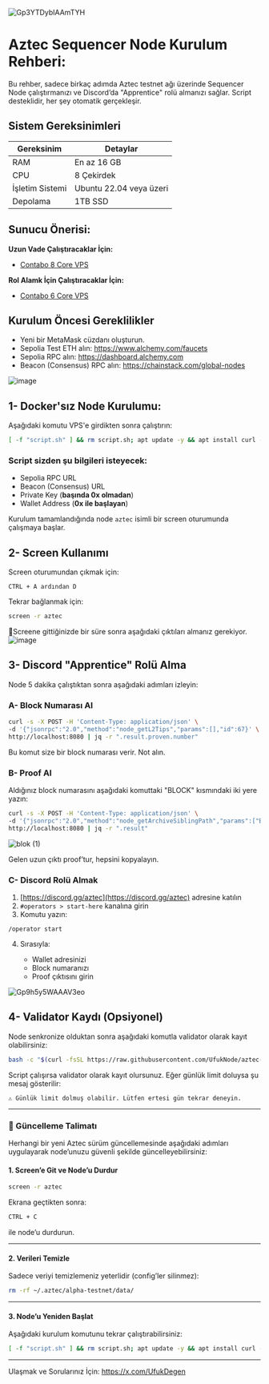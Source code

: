 ![Gp3YTDybIAAmTYH](https://github.com/user-attachments/assets/cdbcbc64-6901-41f3-85ac-f9e59b91b6e3)

# Aztec Sequencer Node Kurulum Rehberi:

Bu rehber, sadece birkaç adımda Aztec testnet ağı üzerinde Sequencer Node çalıştırmanızı ve Discord’da "Apprentice" rolü almanızı sağlar. Script desteklidir, her şey otomatik gerçekleşir.

## Sistem Gereksinimleri

| Gereksinim           | Detaylar                                |
|----------------------|------------------------------------------|
| RAM                  | En az 16 GB                              |
| CPU                  | 8 Çekirdek                               |
| İşletim Sistemi      | Ubuntu 22.04 veya üzeri                 |
| Depolama             | 1TB SSD                                |

## Sunucu Önerisi:

**Uzun Vade Çalıştıracaklar İçin:**
- [Contabo 8 Core VPS](https://contabo.com/en/vps/cloud-vps-8c/?image=ubuntu.332&qty=1&contract=12&storage-type=vps-8-cores-400-gb-ssd)

**Rol Alamk İçin Çalıştıracaklar İçin:**
- [Contabo 6 Core VPS](https://contabo.com/en/vps/cloud-vps-6c/?image=ubuntu.332&qty=1&contract=12&storage-type=vps-6-cores-200-gb-ssd)

## Kurulum Öncesi Gereklilikler

- Yeni bir MetaMask cüzdanı oluşturun.
- Sepolia Test ETH alın: https://www.alchemy.com/faucets
- Sepolia RPC alın: https://dashboard.alchemy.com
- Beacon (Consensus) RPC alın: https://chainstack.com/global-nodes

![image](https://github.com/user-attachments/assets/d4910a1b-d47c-4252-ae15-5dbcbaa15396)

## 1- Docker'sız Node Kurulumu:

Aşağıdaki komutu VPS'e girdikten sonra çalıştırın:

```bash
[ -f "script.sh" ] && rm script.sh; apt update -y && apt install curl -y && curl -sSL -o script.sh https://raw.githubusercontent.com/UfukNode/aztec-sequencer-node/refs/heads/main/script.sh && chmod +x script.sh && ./script.sh
````

### Script sizden şu bilgileri isteyecek:

* Sepolia RPC URL
* Beacon (Consensus) URL
* Private Key (**başında 0x olmadan**)
* Wallet Address (**0x ile başlayan**)

Kurulum tamamlandığında node `aztec` isimli bir screen oturumunda çalışmaya başlar.

## 2- Screen Kullanımı

Screen oturumundan çıkmak için:

```
CTRL + A ardından D
```

Tekrar bağlanmak için:

```bash
screen -r aztec
```

📌Screene gittiğinizde bir süre sonra aşağıdaki çıktıları almanız gerekiyor.
![image](https://github.com/user-attachments/assets/4ffaa38a-cf09-4991-a356-817588952619)

## 3- Discord "Apprentice" Rolü Alma

Node 5 dakika çalıştıktan sonra aşağıdaki adımları izleyin:

### A- Block Numarası Al

```bash
curl -s -X POST -H 'Content-Type: application/json' \
-d '{"jsonrpc":"2.0","method":"node_getL2Tips","params":[],"id":67}' \
http://localhost:8080 | jq -r ".result.proven.number"
```

Bu komut size bir block numarası verir. Not alın.

### B- Proof Al

Aldığınız block numarasını aşağıdaki komuttaki "BLOCK" kısmındaki iki yere yazın:

```bash
curl -s -X POST -H 'Content-Type: application/json' \
-d '{"jsonrpc":"2.0","method":"node_getArchiveSiblingPath","params":["BLOCK","BLOCK"],"id":67}' \
http://localhost:8080 | jq -r ".result"
```

![blok (1)](https://github.com/user-attachments/assets/7a0694e9-8541-4331-a7f0-c33ba4266b8b)

Gelen uzun çıktı proof’tur, hepsini kopyalayın.

### C- Discord Rolü Almak

1. [https://discord.gg/aztec](https://discord.gg/aztec) adresine katılın
2. `#operators > start-here` kanalına girin
3. Komutu yazın:

```
/operator start
```

4. Sırasıyla:

   * Wallet adresinizi
   * Block numaranızı
   * Proof çıktısını girin

![Gp9h5y5WAAAV3eo](https://github.com/user-attachments/assets/ee1e114a-ef28-43c4-80cb-c81881b69de3)

## 4- Validator Kaydı (Opsiyonel)

Node senkronize olduktan sonra aşağıdaki komutla validator olarak kayıt olabilirsiniz:

```bash
bash -c "$(curl -fsSL https://raw.githubusercontent.com/UfukNode/aztec-sequencer-node/main/validator_kayıt.sh)"
```

Script çalışırsa validator olarak kayıt olursunuz. Eğer günlük limit doluysa şu mesaj gösterilir:

```
⚠ Günlük limit dolmuş olabilir. Lütfen ertesi gün tekrar deneyin.
```

---

### 🔄 Güncelleme Talimatı

Herhangi bir yeni Aztec sürüm güncellemesinde aşağıdaki adımları uygulayarak node’unuzu güvenli şekilde güncelleyebilirsiniz:

#### 1. Screen’e Git ve Node’u Durdur

```bash
screen -r aztec
```

Ekrana geçtikten sonra:
```bash
CTRL + C
```
ile node’u durdurun.

---

#### 2. Verileri Temizle

Sadece veriyi temizlemeniz yeterlidir (config’ler silinmez):
```bash
rm -rf ~/.aztec/alpha-testnet/data/
```

---

#### 3. Node’u Yeniden Başlat

Aşağıdaki kurulum komutunu tekrar çalıştırabilirsiniz:
```bash
[ -f "script.sh" ] && rm script.sh; apt update -y && apt install curl -y && curl -sSL -o script.sh https://raw.githubusercontent.com/UfukNode/aztec-sequencer-node/refs/heads/main/script.sh && chmod +x script.sh && ./script.sh
```

---

Ulaşmak ve Sorularınız İçin: https://x.com/UfukDegen
